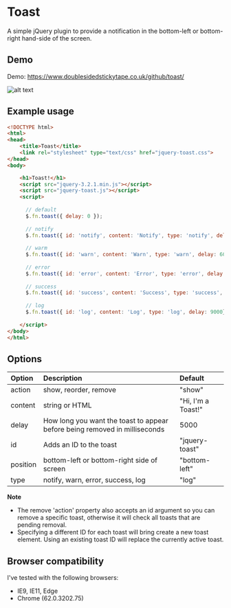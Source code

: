 # Toast

A simple jQuery plugin to provide a notification in the bottom-left or bottom-right hand-side of the screen.


## Demo

Demo:
https://www.doublesidedstickytape.co.uk/github/toast/

![alt text](https://www.doublesidedstickytape.co.uk/github/toast/toast.PNG "Toast examples")


## Example usage
```html
<!DOCTYPE html>
<html>
<head>
    <title>Toast</title>
    <link rel="stylesheet" type="text/css" href="jquery-toast.css">
</head>
<body>

    <h1>Toast!</h1>
    <script src="jquery-3.2.1.min.js"></script>
    <script src="jquery-toast.js"></script>
    <script>
    
      // default
      $.fn.toast({ delay: 0 });
    
      // notify
      $.fn.toast({ id: 'notify', content: 'Notify', type: 'notify', delay: 5000})
    
      // warm
      $.fn.toast({ id: 'warn', content: 'Warn', type: 'warn', delay: 6000})
    
      // error
      $.fn.toast({ id: 'error', content: 'Error', type: 'error', delay: 7000})
    
      // success
      $.fn.toast({ id: 'success', content: 'Success', type: 'success', delay: 8000})
      
      // log
      $.fn.toast({ id: 'log', content: 'Log', type: 'log', delay: 9000});
      
    </script>
</body>
</html>
```


## Options

| Option | Description | Default |
| :- | :- | :-|
| action | show, reorder, remove | "show" |
| content| string or HTML | "Hi, I'm a Toast!" |
| delay | How long you want the toast to appear before being removed in milliseconds | 5000 |
| id | Adds an ID to the toast | "jquery-toast" |
| position | bottom-left or bottom-right side of screen | "bottom-left" |
| type | notify, warn, error, success, log | "log" |

**Note**

* The remove 'action' property also accepts an id argument so you can remove a specific toast, otherwise it will check all toasts that are pending removal.
* Specifying a different ID for each toast will bring create a new toast element. Using an existing toast ID will replace the currently active toast.


## Browser compatibility

I've tested with the following browsers:

* IE9, IE11, Edge
* Chrome (62.0.3202.75)
